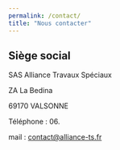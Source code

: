 ```yaml
---
permalink: /contact/
title: "Nous contacter"
---
```


## Siège social

SAS Alliance Travaux Spéciaux

ZA La Bedina

69170 VALSONNE



Téléphone : 06.

mail : [contact@alliance-ts.fr](mailto:contact@alliance-ts.fr)